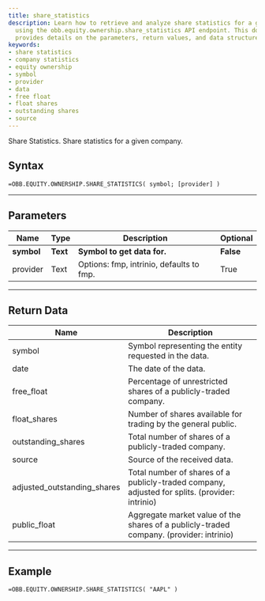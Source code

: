 ```yaml
---
title: share_statistics
description: Learn how to retrieve and analyze share statistics for a given company
  using the obb.equity.ownership.share_statistics API endpoint. This documentation
  provides details on the parameters, return values, and data structure.
keywords: 
- share statistics
- company statistics
- equity ownership
- symbol
- provider
- data
- free float
- float shares
- outstanding shares
- source
---
```


<!-- markdownlint-disable MD041 -->

Share Statistics. Share statistics for a given company.

## Syntax

```excel wordwrap
=OBB.EQUITY.OWNERSHIP.SHARE_STATISTICS( symbol; [provider] )
```

---

## Parameters

| Name | Type | Description | Optional |
| ---- | ---- | ----------- | -------- |
| **symbol** | **Text** | **Symbol to get data for.** | **False** |
| provider | Text | Options: fmp, intrinio, defaults to fmp. | True |

---

## Return Data

| Name | Description |
| ---- | ----------- |
| symbol | Symbol representing the entity requested in the data.  |
| date | The date of the data.  |
| free_float | Percentage of unrestricted shares of a publicly-traded company.  |
| float_shares | Number of shares available for trading by the general public.  |
| outstanding_shares | Total number of shares of a publicly-traded company.  |
| source | Source of the received data.  |
| adjusted_outstanding_shares | Total number of shares of a publicly-traded company, adjusted for splits. (provider: intrinio) |
| public_float | Aggregate market value of the shares of a publicly-traded company. (provider: intrinio) |
---

## Example

```excel wordwrap
=OBB.EQUITY.OWNERSHIP.SHARE_STATISTICS( "AAPL" )
```

